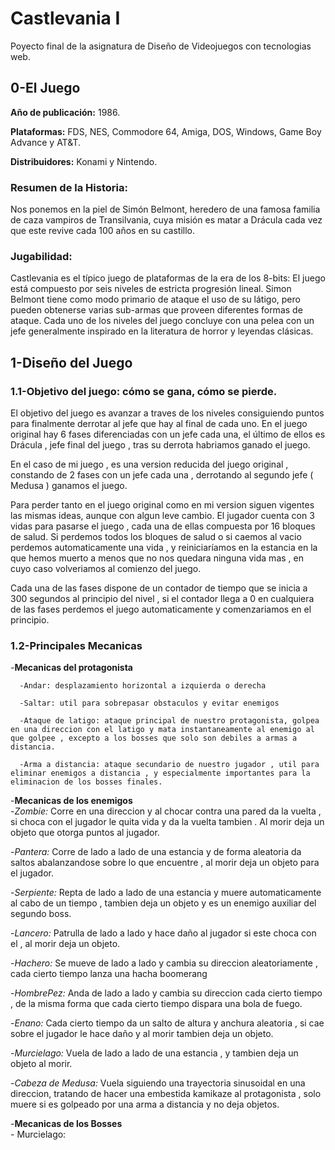 # Castlevania I
Poyecto final de la asignatura de Diseño de Videojuegos con tecnologias web.
## 0-El Juego
  **Año de publicación:** 1986.
  
  **Plataformas:** FDS, NES, Commodore 64, Amiga, DOS, Windows, Game Boy Advance y AT&T. 
  
  **Distribuidores:**  Konami y Nintendo. 
  
  ### Resumen de la Historia: 
  Nos ponemos en la piel de Simón Belmont, heredero de una famosa familia de caza vampiros de Transilvania, cuya    misión es matar a Drácula cada vez que este revive cada 100 años en su castillo.
  ### Jugabilidad:
  Castlevania es el típico juego de plataformas de la era de los 8-bits: El juego está compuesto por seis niveles de estricta progresión lineal. Simon Belmont tiene como modo primario de ataque el uso de su látigo, pero pueden obtenerse varias sub-armas que proveen diferentes formas de ataque. Cada uno de los niveles del juego concluye con una pelea con un jefe generalmente inspirado en la literatura de horror y leyendas clásicas. 
## 1-Diseño del Juego
   ### 1.1-Objetivo del juego: cómo se gana, cómo se pierde.
   El objetivo del juego es avanzar a traves de los niveles consiguiendo puntos para finalmente  derrotar al jefe que hay al final de cada uno. En el juego original hay 6 fases diferenciadas con un jefe cada una, el último de  ellos es Drácula , jefe final del juego , tras su derrota habriamos ganado el juego. 
   
   En el caso de mi juego , es una version reducida del juego original , constando de 2 fases con un jefe cada una , derrotando al segundo jefe ( Medusa ) ganamos el juego.
   
   Para perder tanto en el juego original como en mi version siguen vigentes las mismas ideas, aunque con algun leve cambio. El jugador cuenta con 3 vidas para pasarse el juego , cada una de ellas compuesta por 16 bloques de salud. Si perdemos todos los bloques de salud o si caemos al vacio perdemos automaticamente una vida , y reiniciaríamos en la estancia en la que hemos muerto a menos que no nos quedara ninguna vida mas , en cuyo caso volveriamos al comienzo del juego.
   
   Cada una de las fases dispone de un contador de tiempo que se inicia a 300 segundos al principio del nivel , si el contador llega a 0 en cualquiera de las fases perdemos el juego automaticamente y comenzariamos en el principio.
   ### 1.2-Principales Mecanicas
   -**Mecanicas del protagonista** 
   
      -Andar: desplazamiento horizontal a izquierda o derecha
      
      -Saltar: util para sobrepasar obstaculos y evitar enemigos
      
      -Ataque de latigo: ataque principal de nuestro protagonista, golpea en una direccion con el latigo y mata instantaneamente al enemigo al que golpee , excepto a los bosses que solo son debiles a armas a distancia.
      
      -Arma a distancia: ataque secundario de nuestro jugador , util para eliminar enemigos a distancia , y especialmente importantes para la eliminacion de los bosses finales.
      
   -**Mecanicas de los enemigos**   
    -*Zombie:* Corre en una direccion y al chocar contra una pared da la vuelta , si choca con el jugador le quita vida y da la vuelta tambien . Al morir deja un objeto que otorga puntos al jugador.
       
   -*Pantera:* Corre de lado a lado de una estancia y de forma aleatoria da saltos abalanzandose sobre lo que encuentre , al morir deja un objeto para el jugador.
   
   -*Serpiente:* Repta de lado a lado de una estancia y muere automaticamente al cabo de un tiempo , tambien deja un objeto y es un enemigo auxiliar del segundo boss.
   
   -*Lancero:* Patrulla de lado a lado y hace daño al jugador si este choca con el , al morir deja un objeto.
   
   -*Hachero:* Se mueve de lado a lado y cambia su direccion aleatoriamente , cada cierto tiempo lanza una hacha boomerang 
   
   -*HombrePez:* Anda de lado a lado y cambia su direccion cada cierto tiempo , de la misma forma que cada cierto tiempo dispara una bola de fuego.
   
   -*Enano:* Cada cierto tiempo da un salto de altura y anchura aleatoria , si cae sobre el jugador le hace daño y al morir tambien deja un objeto.
   
   -*Murcielago:* Vuela de lado a lado de una estancia , y tambien deja un objeto al morir.
   
   -*Cabeza de Medusa:* Vuela siguiendo una trayectoria sinusoidal en una direccion, tratando de hacer una embestida kamikaze al protagonista , solo muere si es golpeado por una arma a distancia y no deja objetos.
   
   -**Mecanicas de los Bosses**   
      - Murcielago:
       
